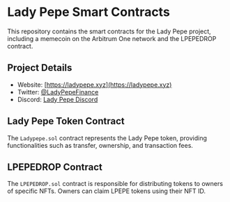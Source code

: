 # Lady Pepe Smart Contracts

This repository contains the smart contracts for the Lady Pepe project, including a memecoin on the Arbitrum One network and the LPEPEDROP contract.

## Project Details

- Website: [https://ladypepe.xyz](https://ladypepe.xyz)
- Twitter: [@LadyPepeFinance](https://twitter.com/LadyPepeFinance)
- Discord: [Lady Pepe Discord](https://discord.com/channels/krvQ6JTpSh)

## Lady Pepe Token Contract

The `Ladypepe.sol` contract represents the Lady Pepe token, providing functionalities such as transfer, ownership, and transaction fees.

## LPEPEDROP Contract

The `LPEPEDROP.sol` contract is responsible for distributing tokens to owners of specific NFTs. Owners can claim LPEPE tokens using their NFT ID.

